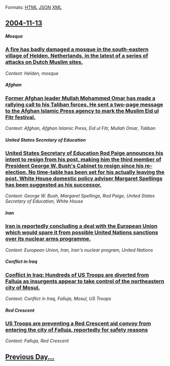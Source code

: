 
Formats: [HTML](2004/11/13/index.html)  [JSON](2004/11/13/index.json)  [XML](2004/11/13/index.xml)  

## [2004-11-13](/news/2004/11/13/index.md)

##### Mosque
### [ A fire has badly damaged a mosque in the south-eastern village of Helden, Netherlands, in the latest of a series of attacks on Dutch Muslim sites. ](/news/2004/11/13/a-fire-has-badly-damaged-a-mosque-in-the-south-eastern-village-of-helden-netherlands-in-the-latest-of-a-series-of-attacks-on-dutch-muslim.md)
_Context: Helden, mosque_

##### Afghan
### [ Former Afghan leader Mullah Mohammed Omar has made a rallying call to his Taliban forces. He sent a two-page message to the Afghan Islamic Press agency to mark the Muslim Eid ul Fitr festival. ](/news/2004/11/13/former-afghan-leader-mullah-mohammed-omar-has-made-a-rallying-call-to-his-taliban-forces-he-sent-a-two-page-message-to-the-afghan-islamic.md)
_Context: Afghan, Afghan Islamic Press, Eid ul Fitr, Mullah Omar, Taliban_

##### United States Secretary of Education
### [ United States Secretary of Education Rod Paige announces his intent to resign from his post, making him the third member of President George W. Bush's Cabinet to resign since his re-election. No time-table has been set for his actually leaving the post. White House domestic policy adviser Margaret Spellings has been suggested as his successor. ](/news/2004/11/13/united-states-secretary-of-education-rod-paige-announces-his-intent-to-resign-from-his-post-making-him-the-third-member-of-president-georg.md)
_Context: George W. Bush, Margaret Spellings, Rod Paige, United States Secretary of Education, White House_

##### Iran
### [ Iran is reportedly concluding a deal with the European Union which would spare it from possible United Nations sanctions over its nuclear arms programme. ](/news/2004/11/13/iran-is-reportedly-concluding-a-deal-with-the-european-union-which-would-spare-it-from-possible-united-nations-sanctions-over-its-nuclear-a.md)
_Context: European Union, Iran, Iran's nuclear program, United Nations_

##### Conflict in Iraq
### [ Conflict in Iraq: Hundreds of US Troops are diverted from Falluja as insurgents appear to take control of the northeastern city of Mosul. ](/news/2004/11/13/conflict-in-iraq-hundreds-of-us-troops-are-diverted-from-falluja-as-insurgents-appear-to-take-control-of-the-northeastern-city-of-mosul.md)
_Context: Conflict in Iraq, Falluja, Mosul, US Troops_

##### Red Crescent
### [US Troops are preventing a Red Crescent aid convoy from entering the city of Falluja, reportedly for safety reasons ](/news/2004/11/13/us-troops-are-preventing-a-red-crescent-aid-convoy-from-entering-the-city-of-falluja-reportedly-for-safety-reasons.md)
_Context: Falluja, Red Crescent_

## [Previous Day...](/news/2004/11/12/index.md)


